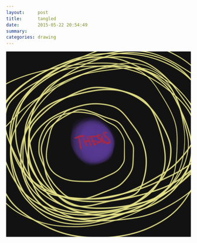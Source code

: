 ```yaml
---
layout:     post
title:      tangled
date:       2015-05-22 20:54:49
summary:    
categories: drawing
---
```

![tangled](/images/blog/tangled.png "Do not fucking distract me PLEASE. LOVE, me.")